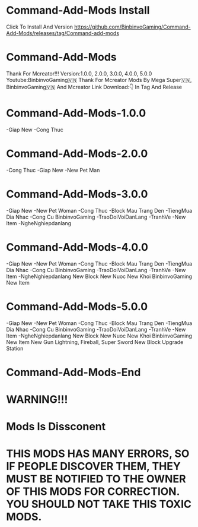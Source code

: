 # Command-Add-Mods Install
 Click To Install And Version https://github.com/BinbinvoGaming/Command-Add-Mods/releases/tag/Command-add-mods
# Command-Add-Mods
Thank For Mcreator!!!
Version:1.0.0, 2.0.0, 3.0.0, 4.0.0,  5.0.0
Youtube:BinbinvoGaming🇻🇳
Thank For Mcreator
Mods By Mega Super🇻🇳, BinbinvoGaming🇻🇳 And Mcreator
Link Download:👇 In Tag And Release 
# Command-Add-Mods-1.0.0
-Giap New
-Cong Thuc
# Command-Add-Mods-2.0.0
-Cong Thuc
-Giap New
-New Pet Man
# Command-Add-Mods-3.0.0
-Giap New
-New Pet Woman
-Cong Thuc 
-Block Mau Trang Den
-TiengMua Dia Nhac
-Cong Cu BinbinvoGaming
-TraoDoiVoiDanLang
-TranhVe
-New Item
-NgheNghiepdanlang
# Command-Add-Mods-4.0.0
-Giap New
-New Pet Woman
-Cong Thuc 
-Block Mau Trang Den
-TiengMua Dia Nhac
-Cong Cu BinbinvoGaming
-TraoDoiVoiDanLang
-TranhVe
-New Item
-NgheNghiepdanlang
New Block
New Nuoc
New Khoi BinbinvoGaming
New Item
# Command-Add-Mods-5.0.0
-Giap New
-New Pet Woman
-Cong Thuc 
-Block Mau Trang Den
-TiengMua Dia Nhac
-Cong Cu BinbinvoGaming
-TraoDoiVoiDanLang
-TranhVe
-New Item
-NgheNghiepdanlang
New Block
New Nuoc
New Khoi BinbinvoGaming
New Item
New Gun Lightning, Fireball, Super Sword
New Block Upgrade Station
# Command-Add-Mods-End
#             WARNING!!!
# Mods Is Dissconent
#          THIS MODS HAS MANY ERRORS, SO IF PEOPLE DISCOVER THEM, THEY MUST BE NOTIFIED TO THE OWNER OF THIS MODS FOR CORRECTION.  YOU SHOULD NOT TAKE THIS TOXIC MODS.
